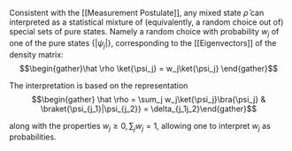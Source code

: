 Consistent with the [[Measurement Postulate]], any mixed state $\hat \rho$ can interpreted as a statistical mixture of (equivalently, a random choice out of) special sets of pure states. Namely a random choice with probability $w_j$ of one of the pure states $\{|\psi_j|\}$, corresponding to the [[Eigenvectors]] of the density matrix: 
$$\begin{gather}\hat \rho \ket{\psi_j} = w_j\ket{\psi_j} \end{gather}$$

The interpretation is based on the representation 
$$\begin{gather} \hat \rho = \sum_j w_j\ket{\psi_j}\bra{\psi_j} & \braket{\psi_{j_1}|\psi_{j_2}} = \delta_{j_1j_2}\end{gather}$$

along with the properties $w_j\geq 0, \sum_jw_j=1$, allowing one to interpret $w_j$ as probabilities.